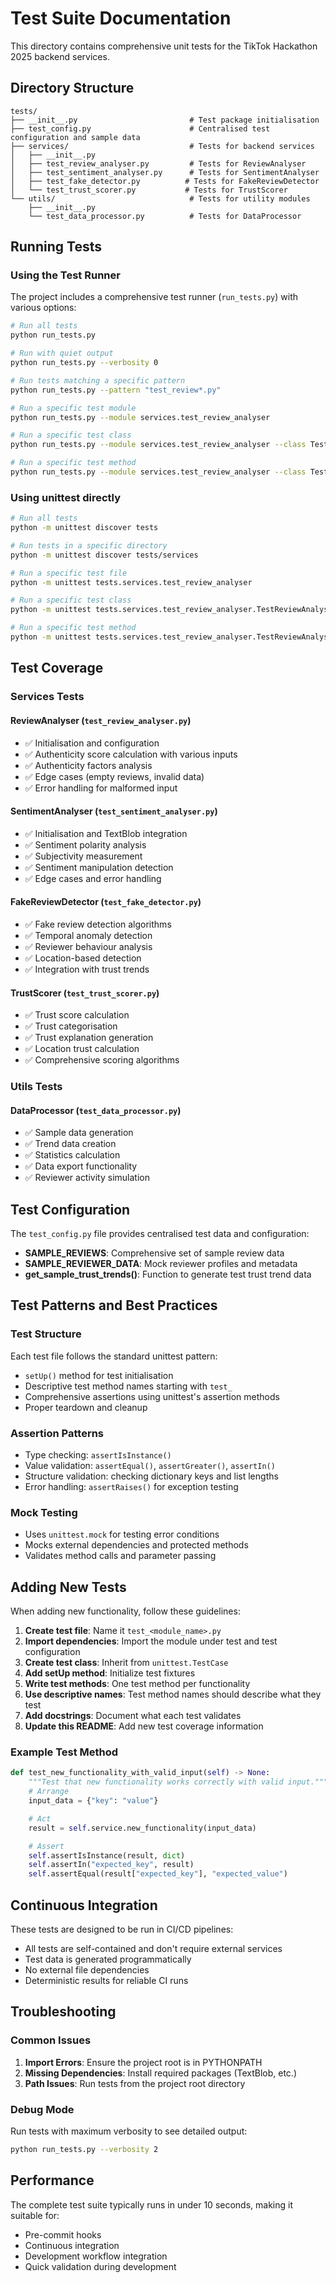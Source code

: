 # Test Suite Documentation

This directory contains comprehensive unit tests for the TikTok Hackathon 2025 backend services.

## Directory Structure

```
tests/
├── __init__.py                         # Test package initialisation
├── test_config.py                      # Centralised test configuration and sample data
├── services/                           # Tests for backend services
│   ├── __init__.py
│   ├── test_review_analyser.py         # Tests for ReviewAnalyser
│   ├── test_sentiment_analyser.py      # Tests for SentimentAnalyser
│   ├── test_fake_detector.py          # Tests for FakeReviewDetector
│   └── test_trust_scorer.py           # Tests for TrustScorer
└── utils/                              # Tests for utility modules
    ├── __init__.py
    └── test_data_processor.py          # Tests for DataProcessor
```

## Running Tests

### Using the Test Runner

The project includes a comprehensive test runner (`run_tests.py`) with various options:

```bash
# Run all tests
python run_tests.py

# Run with quiet output
python run_tests.py --verbosity 0

# Run tests matching a specific pattern
python run_tests.py --pattern "test_review*.py"

# Run a specific test module
python run_tests.py --module services.test_review_analyser

# Run a specific test class
python run_tests.py --module services.test_review_analyser --class TestReviewAnalyser

# Run a specific test method
python run_tests.py --module services.test_review_analyser --class TestReviewAnalyser --method test_calculate_authenticity_score
```

### Using unittest directly

```bash
# Run all tests
python -m unittest discover tests

# Run tests in a specific directory
python -m unittest discover tests/services

# Run a specific test file
python -m unittest tests.services.test_review_analyser

# Run a specific test class
python -m unittest tests.services.test_review_analyser.TestReviewAnalyser

# Run a specific test method
python -m unittest tests.services.test_review_analyser.TestReviewAnalyser.test_calculate_authenticity_score
```

## Test Coverage

### Services Tests

#### ReviewAnalyser (`test_review_analyser.py`)

- ✅ Initialisation and configuration
- ✅ Authenticity score calculation with various inputs
- ✅ Authenticity factors analysis
- ✅ Edge cases (empty reviews, invalid data)
- ✅ Error handling for malformed input

#### SentimentAnalyser (`test_sentiment_analyser.py`)

- ✅ Initialisation and TextBlob integration
- ✅ Sentiment polarity analysis
- ✅ Subjectivity measurement
- ✅ Sentiment manipulation detection
- ✅ Edge cases and error handling

#### FakeReviewDetector (`test_fake_detector.py`)

- ✅ Fake review detection algorithms
- ✅ Temporal anomaly detection
- ✅ Reviewer behaviour analysis
- ✅ Location-based detection
- ✅ Integration with trust trends

#### TrustScorer (`test_trust_scorer.py`)

- ✅ Trust score calculation
- ✅ Trust categorisation
- ✅ Trust explanation generation
- ✅ Location trust calculation
- ✅ Comprehensive scoring algorithms

### Utils Tests

#### DataProcessor (`test_data_processor.py`)

- ✅ Sample data generation
- ✅ Trend data creation
- ✅ Statistics calculation
- ✅ Data export functionality
- ✅ Reviewer activity simulation

## Test Configuration

The `test_config.py` file provides centralised test data and configuration:

- **SAMPLE_REVIEWS**: Comprehensive set of sample review data
- **SAMPLE_REVIEWER_DATA**: Mock reviewer profiles and metadata
- **get_sample_trust_trends()**: Function to generate test trust trend data

## Test Patterns and Best Practices

### Test Structure

Each test file follows the standard unittest pattern:

- `setUp()` method for test initialisation
- Descriptive test method names starting with `test_`
- Comprehensive assertions using unittest's assertion methods
- Proper teardown and cleanup

### Assertion Patterns

- Type checking: `assertIsInstance()`
- Value validation: `assertEqual()`, `assertGreater()`, `assertIn()`
- Structure validation: checking dictionary keys and list lengths
- Error handling: `assertRaises()` for exception testing

### Mock Testing

- Uses `unittest.mock` for testing error conditions
- Mocks external dependencies and protected methods
- Validates method calls and parameter passing

## Adding New Tests

When adding new functionality, follow these guidelines:

1. **Create test file**: Name it `test_<module_name>.py`
2. **Import dependencies**: Import the module under test and test configuration
3. **Create test class**: Inherit from `unittest.TestCase`
4. **Add setUp method**: Initialize test fixtures
5. **Write test methods**: One test method per functionality
6. **Use descriptive names**: Test method names should describe what they test
7. **Add docstrings**: Document what each test validates
8. **Update this README**: Add new test coverage information

### Example Test Method

```python
def test_new_functionality_with_valid_input(self) -> None:
    """Test that new functionality works correctly with valid input."""
    # Arrange
    input_data = {"key": "value"}

    # Act
    result = self.service.new_functionality(input_data)

    # Assert
    self.assertIsInstance(result, dict)
    self.assertIn("expected_key", result)
    self.assertEqual(result["expected_key"], "expected_value")
```

## Continuous Integration

These tests are designed to be run in CI/CD pipelines:

- All tests are self-contained and don't require external services
- Test data is generated programmatically
- No external file dependencies
- Deterministic results for reliable CI runs

## Troubleshooting

### Common Issues

1. **Import Errors**: Ensure the project root is in PYTHONPATH
2. **Missing Dependencies**: Install required packages (TextBlob, etc.)
3. **Path Issues**: Run tests from the project root directory

### Debug Mode

Run tests with maximum verbosity to see detailed output:

```bash
python run_tests.py --verbosity 2
```

## Performance

The complete test suite typically runs in under 10 seconds, making it suitable for:

- Pre-commit hooks
- Continuous integration
- Development workflow integration
- Quick validation during development
